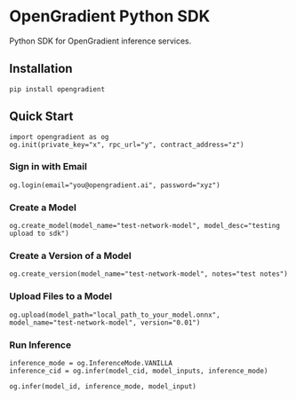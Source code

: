 # OpenGradient Python SDK

Python SDK for OpenGradient inference services.

## Installation
```
pip install opengradient
```

## Quick Start
```
import opengradient as og
og.init(private_key="x", rpc_url="y", contract_address="z")
```

### Sign in with Email
```
og.login(email="you@opengradient.ai", password="xyz")
```

### Create a Model
```
og.create_model(model_name="test-network-model", model_desc="testing upload to sdk")
```

### Create a Version of a Model
```
og.create_version(model_name="test-network-model", notes="test notes")
```

### Upload Files to a Model
```
og.upload(model_path="local_path_to_your_model.onnx", model_name="test-network-model", version="0.01")
```

### Run Inference
```
inference_mode = og.InferenceMode.VANILLA
inference_cid = og.infer(model_cid, model_inputs, inference_mode)
```

```
og.infer(model_id, inference_mode, model_input)
```